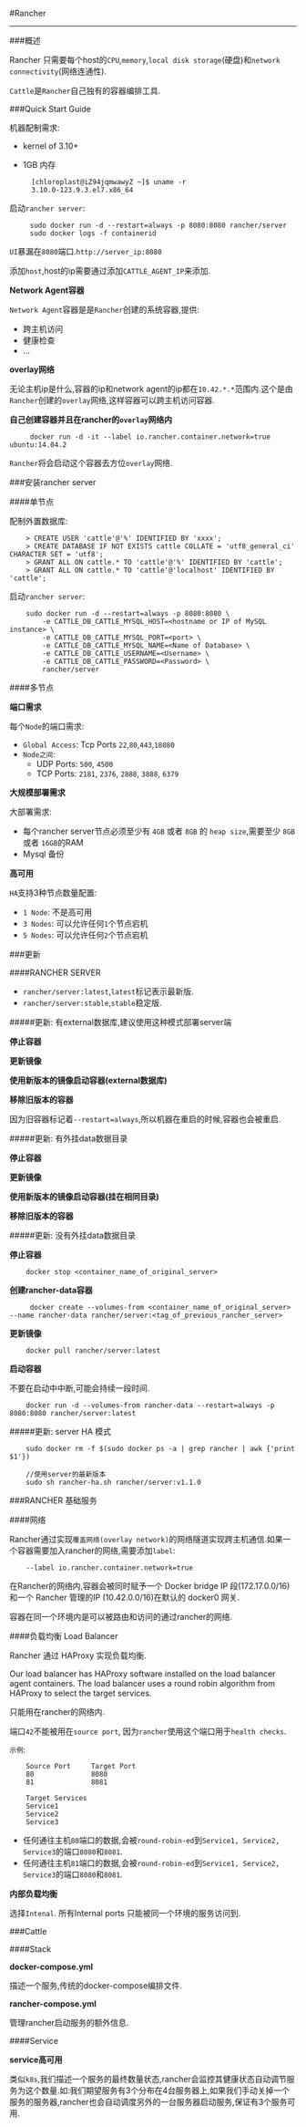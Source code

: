 #Rancher

----

###概述

Rancher 只需要每个host的`CPU`,`memory`,`local disk storage`(硬盘)和`network connectivity`(网络连通性).

`Cattle`是`Rancher`自己独有的容器编排工具.

###Quick Start Guide

机器配制需求:

* kernel of 3.10+
* 1GB 内存

		[chloroplast@iZ94jqmwawyZ ~]$ uname -r
		3.10.0-123.9.3.el7.x86_64

启动`rancher server`:

		 sudo docker run -d --restart=always -p 8080:8080 rancher/server
		 sudo docker logs -f containerid
		 
`UI`暴漏在`8080`端口.`http://server_ip:8080`

添加`host`,host的ip需要通过添加`CATTLE_AGENT_IP`来添加.

**Network Agent容器**

`Network Agent`容器是是`Rancher`创建的系统容器,提供:

* 跨主机访问
* 健康检查
* ...

**overlay网络**

无论主机ip是什么,容器的ip和network agent的ip都在`10.42.*.*`范围内.这个是由`Rancher`创建的`overlay`网络,这样容器可以跨主机访问容器.

**自己创建容器并且在rancher的`overlay`网络内**

		 docker run -d -it --label io.rancher.container.network=true ubuntu:14.04.2
		 
`Rancher`将会启动这个容器去方位`overlay`网络.

###安装rancher server

####单节点

配制外置数据库:

		> CREATE USER 'cattle'@'%' IDENTIFIED BY 'xxxx'; 
		> CREATE DATABASE IF NOT EXISTS cattle COLLATE = 'utf8_general_ci' CHARACTER SET = 'utf8';
		> GRANT ALL ON cattle.* TO 'cattle'@'%' IDENTIFIED BY 'cattle';
		> GRANT ALL ON cattle.* TO 'cattle'@'localhost' IDENTIFIED BY 'cattle';
		
启动`rancher server`:

		sudo docker run -d --restart=always -p 8080:8080 \
		    -e CATTLE_DB_CATTLE_MYSQL_HOST=<hostname or IP of MySQL instance> \
		    -e CATTLE_DB_CATTLE_MYSQL_PORT=<port> \
		    -e CATTLE_DB_CATTLE_MYSQL_NAME=<Name of Database> \
		    -e CATTLE_DB_CATTLE_USERNAME=<Username> \
		    -e CATTLE_DB_CATTLE_PASSWORD=<Password> \
		    rancher/server

####多节点

**端口需求**

每个`Node`的端口需求:

* `Global Access`: Tcp Ports `22`,`80`,`443`,`18080`
* `Node之间`: 
	* UDP Ports: `500`, `4500`
	* TCP Ports: `2181`, `2376`, `2888`, `3888`, `6379`
	
**大规模部署需求**	
	
大部署需求:

* 每个rancher server节点必须至少有 `4GB` 或者 `8GB` 的 `heap size`,需要至少 `8GB` 或者 `16GB`的RAM
* Mysql 备份

**高可用**

`HA`支持3种节点数量配置:

* `1 Node`: 不是高可用
* `3 Nodes`: 可以允许任何`1`个节点宕机
* `5 Nodes`: 可以允许任何`2`个节点宕机

###更新

####RANCHER SERVER

* `rancher/server:latest`,`latest`标记表示最新版.
* `rancher/server:stable`,`stable`稳定版.

#####更新: 有external数据库,建议使用这种模式部署server端

**停止容器**

**更新镜像**

**使用新版本的镜像启动容器(external数据库)**

**移除旧版本的容器**

因为旧容器标记着`--restart=always`,所以机器在重启的时候,容器也会被重启.

#####更新: 有外挂data数据目录

**停止容器**

**更新镜像**

**使用新版本的镜像启动容器(挂在相同目录)**

**移除旧版本的容器**

#####更新: 没有外挂data数据目录

**停止容器**

		docker stop <container_name_of_original_server>
		
**创建rancher-data容器**

		 docker create --volumes-from <container_name_of_original_server> --name rancher-data rancher/server:<tag_of_previous_rancher_server>
		 
**更新镜像**

		docker pull rancher/server:latest
		
**启动容器**

不要在启动中中断,可能会持续一段时间.


		docker run -d --volumes-from rancher-data --restart=always -p 8080:8080 rancher/server:latest

#####更新: server HA 模式
	
	
		sudo docker rm -f $(sudo docker ps -a | grep rancher | awk {'print $1'}) 
		
		//使用server的最新版本
		sudo sh rancher-ha.sh rancher/server:v1.1.0
		
###RANCHER 基础服务

####网络

Rancher通过实现`覆盖网络(overlay network)`的网络隧道实现跨主机通信.如果一个容器需要加入rancher的网络,需要添加`label`:

		--label io.rancher.container.network=true
		
在Rancher的网络内,容器会被同时赋予一个 Docker bridge IP 段(172.17.0.0/16)和一个 Rancher 管理的IP (10.42.0.0/16)在默认的 docker0 网关.

容器在同一个环境内是可以被路由和访问的通过rancher的网络.

####负载均衡 Load Balancer

Rancher 通过 HAProxy 实现负载均衡.

Our load balancer has HAProxy software installed on the load balancer agent containers. The load balancer uses a round robin algorithm from HAProxy to select the target services.

只能用在rancher的网络内.

端口`42`不能被用在`source port`, 因为`rancher`使用这个端口用于`health checks`.

`示例`:

		Source Port		Target Port
		80				8080
		81				8081
		
		Target Services
		Service1
		Service2
		Service3
		
* 任何通往主机`80`端口的数据,会被`round-robin-ed`到`Service1, Service2, Service3`的端口`8080`和`8081`.
* 任何通往主机`81`端口的数据,会被`round-robin-ed`到`Service1, Service2, Service3`的端口`8080`和`8081`.

**内部负载均衡**	

选择`Intenal`. 所有Internal ports 只能被同一个环境的服务访问到.

###Cattle

####Stack

**docker-compose.yml**

描述一个服务,传统的docker-compose编排文件.

**rancher-compose.yml**

管理rancher启动服务的额外信息.

####Service

**service高可用**

类似`k8s`,我们描述一个服务的最终数量状态,rancher会监控其健康状态自动调节服务为这个数量.如:我们期望服务有3个分布在4台服务器上,如果我们手动关掉一个服务的服务器,rancher也会自动调度另外的一台服务器启动服务,保证有3个服务可用.


